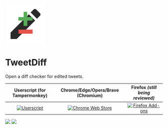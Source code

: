 ![](/icons/icon128.png)
# TweetDiff
Open a diff checker for edited tweets.

| Userscript (for Tampermonkey) | Chrome/Edge/Opera/Brave (Chromium) | Firefox *(still being reviewed)* |
|:-:|:-:|:-:|
| <a href="https://greasyfork.org/en/scripts/499004-tweet-diff" target="_blank"><img src="https://greasyfork.org/vite/assets/blacklogo96-sWE0jP07.png" alt="Userscript" width="75"/></a> | <a href="https://chromewebstore.google.com/detail/tweet-diff/ljilbjledfeaejikengnlmgffhioenkd" target="_blank"><img src="https://storage.googleapis.com/web-dev-uploads/image/WlD8wC6g8khYWPJUsQceQkhXSlv1/HRs9MPufa1J1h5glNhut.png" alt="Chrome Web Store" width="200"/></a> | <a href="https://addons.mozilla.org/addon/tweet-diff/" target="_blank"><img src="https://blog.mozilla.org/addons/files/2020/04/get-the-addon-fx-apr-2020.svg" alt="Firefox Add-ons" width="200"/></a> |

![](https://get.snaz.in/8RnJcTT.png)
![](https://get.snaz.in/2rJBErd.png)
